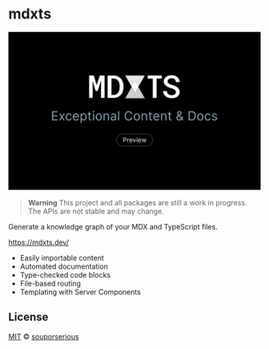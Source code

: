 # mdxts

![MDXTS - Exceptional Content & Docs](/site/app/opengraph-image.png)

> **Warning**
> This project and all packages are still a work in progress. The APIs are not stable and may change.

Generate a knowledge graph of your MDX and TypeScript files.

https://mdxts.dev/

- Easily importable content
- Automated documentation
- Type-checked code blocks
- File-based routing
- Templating with Server Components

## License

[MIT](/LICENSE.md) © [souporserious](https://souporserious.com/)
